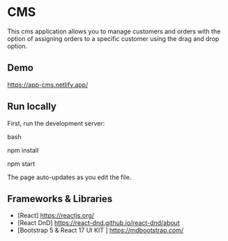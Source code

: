 # CMS


This cms application allows you to manage customers and orders with the option of assigning orders to a specific customer using the drag and drop option.

## Demo

https://app-cms.netlify.app/

## Run locally

First, run the development server:

bash

npm install

npm start

The page auto-updates as you edit the file.

## Frameworks & Libraries

- [React] https://reactjs.org/
- [React DnD] https://react-dnd.github.io/react-dnd/about
- [Bootstrap 5 & React 17 UI KIT ] https://mdbootstrap.com/





